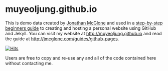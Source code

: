 muyeoljung.github.io
=====================
This is demo data created by [Jonathan McGlone](http://jmcglone.com) and used in a [step-by-step beginners guide](http://jmcglone.com/guides/github-pages) to creating and hosting a personal website using GitHub and Jekyll. You can visit my website at <http://muyeoljung.github.io> and read the guide at <http://jmcglone.com/guides/github-pages>. 

[![Hits](https://hits.seeyoufarm.com/api/count/incr/badge.svg?url=https%3A%2F%2Fmuyeoljung.github.io&count_bg=%2379C83D&title_bg=%23555555&icon=&icon_color=%23E7E7E7&title=Hits&edge_flat=false)](https://hits.seeyoufarm.com)

Users are free to copy and re-use any and all of the code contained here without contacting me.
